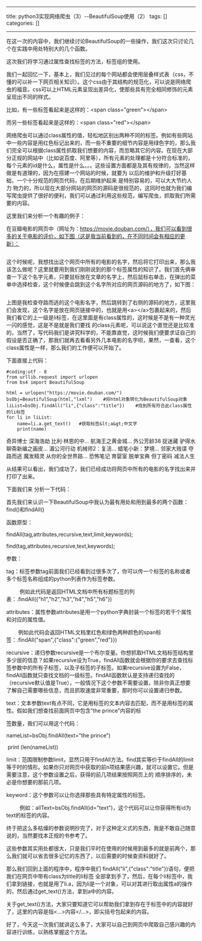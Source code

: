 
--- 
title:  python3实现网络爬虫（3）--BeautifulSoup使用（2） 
tags: []
categories: [] 

---
在这一次的内容中，我们继续讨论BeautifulSoup的一些操作，我们这次只讨论几个在实践中用处特别大的几个函数。

这次我们将学习通过属性查找标签的方法，标签组的使用。

我们一起回忆一下，基本上，我们见过的每个网站都会使用层叠样式表（css，不懂的可以补一下网页相关知识）。这个css由于其结构的规范化，可以说是网络爬虫的福音。css可以上HTML元素呈现出差异化，使那些具有完全相同修饰的元素呈现出不同的样式。

比如，有一些标签看起来是这样的：&lt;span class="green"&gt;&lt;/span&gt;

而另一些标签看起来是这样的：&lt;span class="red"&gt;&lt;/span&gt;

网络爬虫可以通过class属性的值，轻松地区别出两种不同的标签。例如有些网站中一些内容是用红色标记出来的，而一些不重要的细节内容是用绿色字的，那么我们完全可以根据class属性抓取我们想要的内容，而忽略其它的内容。在现在大部分正规的网站中（比如说百度、阿里等），所有元素的处理都是十分符合标准的，每个元素的id是什么，属性是什么。。。这些设置方面都是及其有规律的，当然这样做是有道理的，因为在搭建一个网站的时候，就要为 以后的维护和升级打好基础，一个十分规范的网页代码，在后期维护起来 是特别容易的，可以大大节约人力 物力的，所以现在大部分网站的网页的源码是很规范的，这同时也就为我们编写爬虫提供了很好的便利，我们可以通过利用这些规范，编写爬虫，抓取我们所需要的内容。

这里我们来分析一个有趣的例子：

在豆瓣电影的网页中（网址为：https://movie.douban.com/），我们可以看到很多的关于电影的评价，如下图（这是我当前看到的，在不同时间会有相应的更新）：

<img src="https://img-blog.csdn.net/20161114233943022?watermark/2/text/aHR0cDovL2Jsb2cuY3Nkbi5uZXQv/font/5a6L5L2T/fontsize/400/fill/I0JBQkFCMA==/dissolve/70/gravity/Center" alt=""> 

这个时候呢，我想找出这个网页中所有的电影的名字，然后将它打印出来，那么我该怎么做呢？这里就要用到我们刚刚说到的那个标签属性的知识了。我们首先俩审查一下这个名字元素，只要鼠标放在文章的名字上，然后鼠标右单击，在弹出的菜单中选择检查，这个时候便会跳到这个名字所对应的网页源码的地方了，如下图：

<img src="https://img-blog.csdn.net/20161114234141649?watermark/2/text/aHR0cDovL2Jsb2cuY3Nkbi5uZXQv/font/5a6L5L2T/fontsize/400/fill/I0JBQkFCMA==/dissolve/70/gravity/Center" alt=""> 

上图是我检查夺路而逃的这个电影名字，然后跳转到了右侧的源码的地方，这里我们会发现，这个名字是放在网页链接中的，也就是用&lt;a&gt;&lt;/a&gt;包裹起来的，然后我们看它的上一级是li标签，在这里面是有class属性的，这时候是不是有一种灵光一闪的感觉，这是不是就是我们要找 的class元素呢，可以说这个直觉还是比较准的，当然了，写代码我们是讲究科学的，不能靠直觉，这时候我们便要求证自己的假设是否正确了，那我们就再去看看另外几本电影的名字呗，果然，一查看，这个class属性是一样，那么我们的工作便可以开始了。

下面直接上代码：



```
#coding:utf - 8
from urllib.request import urlopen
from bs4 import BeautifulSoup

html = urlopen("https://movie.douban.com/")
bsObj=BeautifulSoup(html,"lxml")    #将html对象转化为BeautifulSoup对象
liList=bsObj.findAll("li",{"class":"title"})    #找到所有符合此class属性的li标签
for li in liList:
    name=li.a.get_text()   #获取标签&lt;a&gt;中文字
    print(name)
```



奇异博士 深海浩劫 比利·林恩的中... 航海王之黄金城... 外公芳龄38 捉迷藏 驴得水 聊斋新编之画皮... 湄公河行动 机械师2：复活... 蜡笔小新：梦境... 邻家大贱谍 夺路而逃 魔发精灵 从你的全世界路... 恐怖笔记 育婴室 脱单宝典 但丁密码 减法人生

从结果可以看出，我们成功了，我们已经成功将网页中所有的电影的名字找出来并打印了出来。

下面我们来 分析一下代码：

首先我们来认识一下BeautifulSoup中我认为最有用处和用到最多的两个函数：find()和findAll()

函数原型：

findAll(tag,attributes,recursive,text,limit,keywords);

find(tag,attributes,recursive,text,keywords);

参数：

tag：标签参数tag前面我们已经看到过很多次了，你可以传一个标签的名称或者多个标签名称组成的python列表作为标签参数。

         例如此代码是返回HTML文档中所有标题标签的列表：.findAll({"h1","h2","h3","h4","h5","h6"})

attributes：属性参数attributes是用一个python字典封装一个标签的若干个属性和对应的属性值。

        例如此代码会返回HTML文档里红色和绿色两种颜色的span标签：.findAll("span",{"class":{"green","red"}})

recursive：递归参数recursive是一个布尔变量。你想抓取HTML文档标签结构里多少层的信息？如果recursive设为True，findAll函数就会根据你的要求去查找标签参数中的所有子标签，以及子标签的子标签。如果recursive设置为False，findAll函数就只查找文档的一级标签。findAll函数默认是支持递归查找的（recursive默认值是True），一般情况下这个参数不需要设置，除非你真正想要了解自己需要哪些信息，而且抓取速度非常重要，那时你可以设置递归参数。

text：文本参数text有点不同，它是用标签的文本内容去匹配，而不是用标签的属性。假如我们想查找前面网页中包含“the prince”内容的标

签数量，我们可以用这个代码：                      

nameList=bsObj.findAll(text="the prince")

 print (len(nameList))

limit：范围限制参数limit，显然只用于findAll方法。find其实等价于findAll的limit等于时的情形。如果你只对网页中获取的前n项结果感兴趣，就可以设置它。但是需要注意，这个参数设置之后，获得的前几项结果按照网页上的 顺序排序的，未必是你想要的那前几项。

keyword：这个参数可以让你选择那些具有特定属性的标签。

         例如：allText=bsObj.findAll(id="text")，这个代码可以让你获得所有id为text的标签的内容。

终于把这么多枯燥的参数说明抄完了，对于这种定义式的东西，我是不敢自己随意说的，当然要找本正规的书参考了。

这些参数其实用处都很大，只是我们平时在使用的时候用到最多的就是前两个，那么我们就可以省去很多记忆的东西了，以后需要的时候查资料就好了。

那么我们回到上面的程序中，程序中我们 findAll("li",{"class":"title"})语句，便把我们在网页中带有class为title的li标签 全部拿到手了，然后，在每个li标签中，我们拿到链接，也就是用了li.a，因为li是一个对象，可以对其进行取出属性a的操作的，然后通过get_text()方法，拿到a中的内容。

关于get_text()方法，大家只要知道它可以帮助我们拿到存在于标签中的内容就好了，这里的内容是指&lt;...&gt;内容&lt;/...&gt;，即尖括号包起来的内容。

好了，今天这一次我们就讲这么多了，大家可以自己到网页中爬取自己感兴趣的内容进行训练，以熟练掌握这个方法。

 
